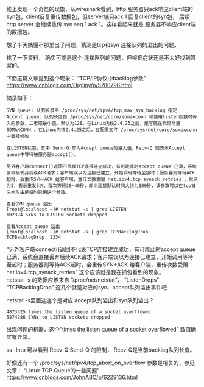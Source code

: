 线上发现一个奇怪的现象，从wireshark看到，http 服务器只ack响应client端的syn包，client反复重传数据包，但server端只ack 1 回复client的syn包，
后续http server 会继续重传 syn seq 1 ack 1。这样看起来就是 服务器不响应client端的数据包。

想了半天搞懂不那里出了问题，猜测是tcp和syn 连接队列的溢出的问题。

找了一下资料， 确实可能是这个 连接队列的问题，但根据症状还是不太好找到答案的。

下面这篇文章提到这个现象：
“TCP/IP协议中backlog参数”
https://www.cnblogs.com/Orgliny/p/5780796.html

摘录如下： 
```text
SYN queue: 队列长度由 /proc/sys/net/ipv4/tcp_max_syn_backlog 指定
Accept queue: 队列长度由 /proc/sys/net/core/somaxconn 和使用listen函数时传入的参数，二者取最小值。默认为128。在Linux内核2.4.25之前，是写死在代码常量 SOMAXCONN ，在Linux内核2.4.25之后，在配置文件 /proc/sys/net/core/somaxconn 中直接修改

在LISTEN状态，其中 Send-Q 即为Accept queue的最大值，Recv-Q 则表示Accept queue中等待被服务器accept()。

另外客户端connect()返回不代表TCP连接建立成功，有可能此时accept queue 已满，系统会直接丢弃后续ACK请求；客户端误以为连接已建立，开始调用等待至超时；服务器则等待ACK超时，会重传SYN+ACK 给客户端，重传次数受限 net.ipv4.tcp_synack_retries ，默认为5，表示重发5次，每次等待30~40秒，即半连接默认时间大约为180秒，该参数可以在tcp被洪水攻击是临时启用这个参数。

查看SYN queue 溢出
[root@localhost ~]# netstat -s | grep LISTEN
102324 SYNs to LISTEN sockets dropped

查看Accept queue 溢出
[root@localhost ~]# netstat -s | grep TCPBacklogDrop
TCPBacklogDrop: 2334
```

“另外客户端connect()返回不代表TCP连接建立成功，有可能此时accept queue 已满，系统会直接丢弃后续ACK请求；客户端误以为连接已建立，开始调用等待至超时；服务器则等待ACK超时，会重传SYN+ACK 给客户端，重传次数受限 net.ipv4.tcp_synack_retries”
这个应该就是我在抓包看到的现象。   
netstat -s 的数据应该来自 “/proc/net/netstat”，  “ListenDrops” “TCPBacklogDrop” 这几个就是对应的syn、accept队列溢出事件吧

netstat -s里面这连个是对应 accept队列溢出和syn队列溢出 ?
```text
4873325 times the listen queue of a socket overflowed
5874286 SYNs to LISTEN sockets dropped
```
出现问题的机器，这个“times the listen queue of a socket overflowed” 数值确实有异常。

ss -lntp 可以看到  Recv-Q Send-Q 的限制， Recv-Q是当前backlog队列长度。

好像还有一个  /proc/sys/net/ipv4/tcp_abort_on_overflow  参数是相关的，参见文章：
“Linux-TCP Queue的一些问题” https://www.cnblogs.com/JohnABC/p/6229136.html
